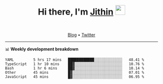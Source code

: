 <h1 align="center">Hi there, I'm <a href="https://jithset.github.io/" target="_blank">Jithin</a> <img
src="https://github.com/blackcater/blackcater/raw/main/images/Hi.gif" height="32" /></h1>

<br />

<p align="center">
  <a href="https://jithset.github.io">Blog</a> •
  <a href="https://twitter.com/jithset">Twitter</a>
</p>

---

📊 **Weekly development breakdown**

<!--START_SECTION:waka-->

```text
YAML         5 hrs 17 mins   ████████████░░░░░░░░░░░░░   48.41 %
TypeScript   1 hr 10 mins    ██▓░░░░░░░░░░░░░░░░░░░░░░   10.76 %
Bash         1 hr 6 mins     ██▓░░░░░░░░░░░░░░░░░░░░░░   10.14 %
Other        45 mins         █▓░░░░░░░░░░░░░░░░░░░░░░░   07.01 %
JavaScript   45 mins         █▓░░░░░░░░░░░░░░░░░░░░░░░   06.95 %
```

<!--END_SECTION:waka-->


